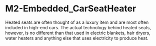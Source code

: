 # M2-Embedded_CarSeatHeater

Heated seats are often thought of as a luxury item and are most often included in high-end cars. The actual technology behind heated seats, however, is no different than that used in electric blankets, hair dryers, water heaters and anything else that uses electricity to produce heat.